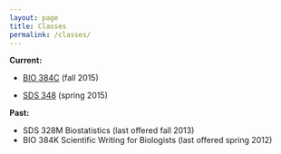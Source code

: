 ```yaml
---
layout: page
title: Classes
permalink: /classes/
---
```


**Current:**
- [BIO 384C](/classes/BIO384C_fall_2015.html) (fall 2015)

- [SDS 348](/classes/SDS348_spring_2015.html) (spring 2015)

**Past:**

- SDS 328M Biostatistics (last offered fall 2013)
- BIO 384K Scientific Writing for Biologists (last offered spring 2012)

